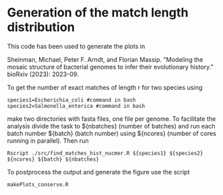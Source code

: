 # Generation of the match length distribution
This code has been used to generate the plots in 

Sheinman, Michael, Peter F. Arndt, and Florian Massip. "Modeling the mosaic structure of bacterial genomes to infer their evolutionary history." bioRxiv (2023): 2023-09.

To get the number of exact matches of length r for two species using 
```
species1=Escherichia_coli #command in bash
species2=Salmonella_enterica #command in bash
```
make two directories with fasta files, one file per genome.
To facilitate the analysis divide the task to ${nbatches} (number of batches) and run each batch number ${batch} (batch number) using ${ncores} (number of cores running in parallel).
Then run 
```
Rscript ./src/find_matches_hist_nucmer.R ${species1} ${species2} ${ncores} ${batch} ${nbatches} 
```
To postprocess the output and generate the figure use the script 
```
makePlots_conserve.R
```
